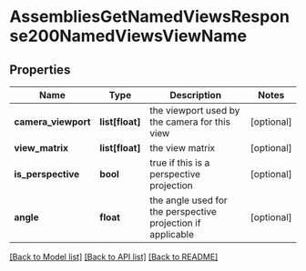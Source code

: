 # AssembliesGetNamedViewsResponse200NamedViewsViewName

## Properties
Name | Type | Description | Notes
------------ | ------------- | ------------- | -------------
**camera_viewport** | **list[float]** | the viewport used by the camera for this view | [optional] 
**view_matrix** | **list[float]** | the view matrix | [optional] 
**is_perspective** | **bool** | true if this is a perspective projection | [optional] 
**angle** | **float** | the angle used for the perspective projection if applicable | [optional] 

[[Back to Model list]](../README.md#documentation-for-models) [[Back to API list]](../README.md#documentation-for-api-endpoints) [[Back to README]](../README.md)


